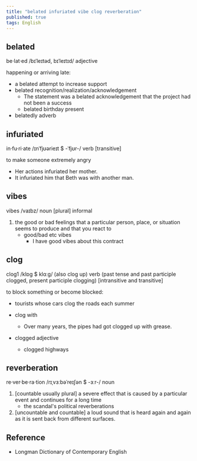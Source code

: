 ```yaml
---
title: "belated infuriated vibe clog reverberation"
published: true
tags: English
---
```


## belated

be·lat·ed /bɪˈleɪtəd, bɪˈleɪtɪd/ adjective

happening or arriving late:

- a belated attempt to increase support
- belated recognition/realization/acknowledgement
  - The statement was a belated acknowledgement that the project had not been a success
  - belated birthday present
- belatedly adverb

## infuriated

in·fu·ri·ate /ɪnˈfjʊərieɪt $ -ˈfjʊr-/ verb [transitive]

to make someone extremely angry

- Her actions infuriated her mother.
- It infuriated him that Beth was with another man.

## vibes

vibes /vaɪbz/ noun [plural] informal

1. the good or bad feelings that a particular person, place, or situation seems
   to produce and that you react to
   - good/bad etc vibes
     - I have good vibes about this contract

## clog

clog1 /klɒɡ $ klɑːɡ/ (also clog up) verb (past tense and past participle
clogged, present participle clogging) [intransitive and transitive]

to block something or become blocked:

- tourists whose cars clog the roads each summer
- clog with
  - Over many years, the pipes had got clogged up with grease.

- clogged adjective
  - clogged highways

## reverberation

re·ver·be·ra·tion /rɪˌvɜːbəˈreɪʃən $ -ɜːr-/ noun

1. [countable usually plural] a severe effect that is caused by a particular
   event and continues for a long time
   - the scandal's political reverberations
2. [uncountable and countable] a loud sound that is heard again and again as it
   is sent back from different surfaces.

## Reference

- Longman Dictionary of Contemporary English